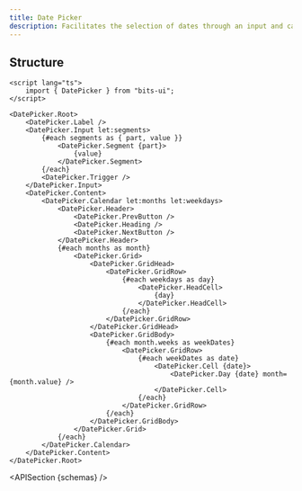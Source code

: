```yaml
---
title: Date Picker
description: Facilitates the selection of dates through an input and calendar-based interface.
---
```


<script>
	import { APISection, ComponentPreview, DatePickerDemo } from '@/components/index.js'
	export let schemas;
</script>

<ComponentPreview name="date-picker-demo" comp="Date Picker">

<DatePickerDemo slot="preview" />

</ComponentPreview>

## Structure

```svelte
<script lang="ts">
	import { DatePicker } from "bits-ui";
</script>

<DatePicker.Root>
	<DatePicker.Label />
	<DatePicker.Input let:segments>
		{#each segments as { part, value }}
			<DatePicker.Segment {part}>
				{value}
			</DatePicker.Segment>
		{/each}
		<DatePicker.Trigger />
	</DatePicker.Input>
	<DatePicker.Content>
		<DatePicker.Calendar let:months let:weekdays>
			<DatePicker.Header>
				<DatePicker.PrevButton />
				<DatePicker.Heading />
				<DatePicker.NextButton />
			</DatePicker.Header>
			{#each months as month}
				<DatePicker.Grid>
					<DatePicker.GridHead>
						<DatePicker.GridRow>
							{#each weekdays as day}
								<DatePicker.HeadCell>
									{day}
								</DatePicker.HeadCell>
							{/each}
						</DatePicker.GridRow>
					</DatePicker.GridHead>
					<DatePicker.GridBody>
						{#each month.weeks as weekDates}
							<DatePicker.GridRow>
								{#each weekDates as date}
									<DatePicker.Cell {date}>
										<DatePicker.Day {date} month={month.value} />
									</DatePicker.Cell>
								{/each}
							</DatePicker.GridRow>
						{/each}
					</DatePicker.GridBody>
				</DatePicker.Grid>
			{/each}
		</DatePicker.Calendar>
	</DatePicker.Content>
</DatePicker.Root>
```

<APISection {schemas} />
